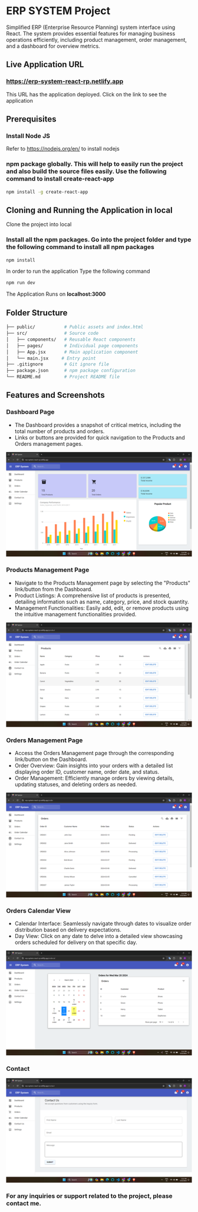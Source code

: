 # ERP SYSTEM Project

Simplified ERP (Enterprise Resource Planning) system interface using React. The system provides essential features for managing business operations efficiently, including product management, order management, and a dashboard for overview metrics.


## Live Application URL

### https://erp-system-react-rp.netlify.app
This URL has the application deployed. Click on the link to see the application

## Prerequisites

### Install Node JS
Refer to https://nodejs.org/en/ to install nodejs

### npm package globally. This will help to easily run the project and also build the source files easily. Use the following command to install create-react-app

```bash
npm install -g create-react-app
```

## Cloning and Running the Application in local

Clone the project into local

### Install all the npm packages. Go into the project folder and type the following command to install all npm packages

```bash
npm install
```

In order to run the application Type the following command

```bash
npm run dev
```

The Application Runs on **localhost:3000**

## Folder Structure
```bash
├── public/           # Public assets and index.html
├── src/              # Source code
│   ├── components/   # Reusable React components
│   ├── pages/        # Individual page components
│   ├── App.jsx       # Main application component
│   └── main.jsx     # Entry point
├── .gitignore        # Git ignore file
├── package.json      # npm package configuration
└── README.md         # Project README file
```

## Features and Screenshots

### Dashboard Page

- The Dashboard provides a snapshot of critical metrics, including the total number of products and orders.
- Links or buttons are provided for quick navigation to the Products and Orders management pages.

![App Screenshot](https://github.com/rajeshdp22/erp-system-react/blob/main/screenshots/Dashboard%20Page.png)

### Products Management Page

- Navigate to the Products Management page by selecting the "Products" link/button from the Dashboard.
- Product Listings: A comprehensive list of products is presented, detailing information such as name, category, price, and stock quantity.
- Management Functionalities: Easily add, edit, or remove products using the intuitive management functionalities provided.

![App Screenshot](https://github.com/rajeshdp22/erp-system-react/blob/main/screenshots/Product%20Page.png)

### Orders Management Page

- Access the Orders Management page through the corresponding link/button on the Dashboard.
- Order Overview: Gain insights into your orders with a detailed list displaying order ID, customer name, order date, and status.
- Order Management: Efficiently manage orders by viewing details, updating statuses, and deleting orders as needed.

![App Screenshot](https://github.com/rajeshdp22/erp-system-react/blob/main/screenshots/Orders%20Page.png)

### Orders Calendar View
- Calendar Interface: Seamlessly navigate through dates to visualize order distribution based on delivery expectations.
- Day View: Click on any date to delve into a detailed view showcasing orders scheduled for delivery on that specific day.

![App Screenshot](https://github.com/rajeshdp22/erp-system-react/blob/main/screenshots/Calender%20View%20Orders.png)

### Contact 

![App Screenshot](https://github.com/rajeshdp22/erp-system-react/blob/main/screenshots/Contact.png)

### For any inquiries or support related to the project, please contact me.
